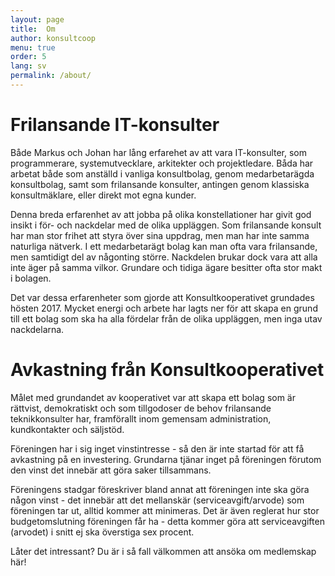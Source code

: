 ```yaml
---
layout: page
title:  Om
author: konsultcoop
menu: true
order: 5
lang: sv
permalink: /about/
---
```


# Frilansande IT-konsulter

Både Markus och Johan har lång erfarehet av att vara IT-konsulter, som programmerare, systemutvecklare, arkitekter och projektledare. Båda har arbetat både som anställd i vanliga konsultbolag, genom medarbetarägda konsultbolag, samt som frilansande konsulter, antingen genom klassiska konsultmäklare, eller direkt mot egna kunder.

Denna breda erfarenhet av att jobba på olika konstellationer har givit god insikt i för- och nackdelar med de olika uppläggen. Som frilansande konsult har man stor frihet att styra över sina uppdrag, men man har inte samma naturliga nätverk. I ett medarbetarägt bolag kan man ofta vara frilansande, men samtidigt del av någonting större. Nackdelen brukar dock vara att alla inte äger på samma vilkor. Grundare och tidiga ägare besitter ofta stor makt i bolagen.

Det var dessa erfarenheter som gjorde att Konsultkooperativet grundades hösten 2017. Mycket energi och arbete har lagts ner för att skapa en grund till ett bolag som ska ha alla fördelar från de olika uppläggen, men inga utav nackdelarna.

# Avkastning från Konsultkooperativet

Målet med grundandet av kooperativet var att skapa ett bolag som är rättvist, demokratiskt och som tillgodoser de behov frilansande teknikkonsulter har, framförallt inom gemensam administration, kundkontakter och säljstöd.

Föreningen har i sig inget vinstintresse - så den är inte startad för att få avkastning på en investering. Grundarna tjänar inget på föreningen förutom den vinst det innebär att göra saker tillsammans.

Föreningens stadgar föreskriver bland annat att föreningen inte ska göra någon vinst - det innebär att det mellanskär (serviceavgift/arvode) som föreningen tar ut, alltid kommer att minimeras. Det är även reglerat hur stor budgetomslutning föreningen får ha - detta kommer göra att serviceavgiften (arvodet) i snitt ej ska överstiga sex procent.

Låter det intressant? Du är i så fall välkommen att ansöka om medlemskap här!
